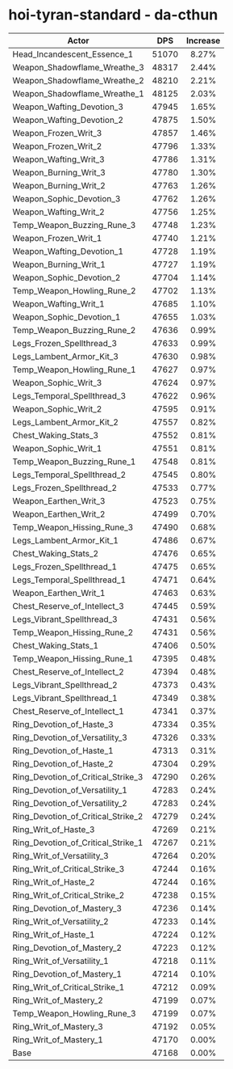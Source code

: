 # hoi-tyran-standard - da-cthun
| Actor | DPS | Increase |
|---|:---:|:---:|
|Head_Incandescent_Essence_1|51070|8.27%|
|Weapon_Shadowflame_Wreathe_3|48317|2.44%|
|Weapon_Shadowflame_Wreathe_2|48210|2.21%|
|Weapon_Shadowflame_Wreathe_1|48125|2.03%|
|Weapon_Wafting_Devotion_3|47945|1.65%|
|Weapon_Wafting_Devotion_2|47875|1.50%|
|Weapon_Frozen_Writ_3|47857|1.46%|
|Weapon_Frozen_Writ_2|47796|1.33%|
|Weapon_Wafting_Writ_3|47786|1.31%|
|Weapon_Burning_Writ_3|47780|1.30%|
|Weapon_Burning_Writ_2|47763|1.26%|
|Weapon_Sophic_Devotion_3|47762|1.26%|
|Weapon_Wafting_Writ_2|47756|1.25%|
|Temp_Weapon_Buzzing_Rune_3|47748|1.23%|
|Weapon_Frozen_Writ_1|47740|1.21%|
|Weapon_Wafting_Devotion_1|47728|1.19%|
|Weapon_Burning_Writ_1|47727|1.19%|
|Weapon_Sophic_Devotion_2|47704|1.14%|
|Temp_Weapon_Howling_Rune_2|47702|1.13%|
|Weapon_Wafting_Writ_1|47685|1.10%|
|Weapon_Sophic_Devotion_1|47655|1.03%|
|Temp_Weapon_Buzzing_Rune_2|47636|0.99%|
|Legs_Frozen_Spellthread_3|47633|0.99%|
|Legs_Lambent_Armor_Kit_3|47630|0.98%|
|Temp_Weapon_Howling_Rune_1|47627|0.97%|
|Weapon_Sophic_Writ_3|47624|0.97%|
|Legs_Temporal_Spellthread_3|47622|0.96%|
|Weapon_Sophic_Writ_2|47595|0.91%|
|Legs_Lambent_Armor_Kit_2|47557|0.82%|
|Chest_Waking_Stats_3|47552|0.81%|
|Weapon_Sophic_Writ_1|47551|0.81%|
|Temp_Weapon_Buzzing_Rune_1|47548|0.81%|
|Legs_Temporal_Spellthread_2|47545|0.80%|
|Legs_Frozen_Spellthread_2|47533|0.77%|
|Weapon_Earthen_Writ_3|47523|0.75%|
|Weapon_Earthen_Writ_2|47499|0.70%|
|Temp_Weapon_Hissing_Rune_3|47490|0.68%|
|Legs_Lambent_Armor_Kit_1|47486|0.67%|
|Chest_Waking_Stats_2|47476|0.65%|
|Legs_Frozen_Spellthread_1|47475|0.65%|
|Legs_Temporal_Spellthread_1|47471|0.64%|
|Weapon_Earthen_Writ_1|47463|0.63%|
|Chest_Reserve_of_Intellect_3|47445|0.59%|
|Legs_Vibrant_Spellthread_3|47431|0.56%|
|Temp_Weapon_Hissing_Rune_2|47431|0.56%|
|Chest_Waking_Stats_1|47406|0.50%|
|Temp_Weapon_Hissing_Rune_1|47395|0.48%|
|Chest_Reserve_of_Intellect_2|47394|0.48%|
|Legs_Vibrant_Spellthread_2|47373|0.43%|
|Legs_Vibrant_Spellthread_1|47349|0.38%|
|Chest_Reserve_of_Intellect_1|47341|0.37%|
|Ring_Devotion_of_Haste_3|47334|0.35%|
|Ring_Devotion_of_Versatility_3|47326|0.33%|
|Ring_Devotion_of_Haste_1|47313|0.31%|
|Ring_Devotion_of_Haste_2|47304|0.29%|
|Ring_Devotion_of_Critical_Strike_3|47290|0.26%|
|Ring_Devotion_of_Versatility_1|47283|0.24%|
|Ring_Devotion_of_Versatility_2|47283|0.24%|
|Ring_Devotion_of_Critical_Strike_2|47279|0.24%|
|Ring_Writ_of_Haste_3|47269|0.21%|
|Ring_Devotion_of_Critical_Strike_1|47267|0.21%|
|Ring_Writ_of_Versatility_3|47264|0.20%|
|Ring_Writ_of_Critical_Strike_3|47244|0.16%|
|Ring_Writ_of_Haste_2|47244|0.16%|
|Ring_Writ_of_Critical_Strike_2|47238|0.15%|
|Ring_Devotion_of_Mastery_3|47236|0.14%|
|Ring_Writ_of_Versatility_2|47233|0.14%|
|Ring_Writ_of_Haste_1|47224|0.12%|
|Ring_Devotion_of_Mastery_2|47223|0.12%|
|Ring_Writ_of_Versatility_1|47218|0.11%|
|Ring_Devotion_of_Mastery_1|47214|0.10%|
|Ring_Writ_of_Critical_Strike_1|47212|0.09%|
|Ring_Writ_of_Mastery_2|47199|0.07%|
|Temp_Weapon_Howling_Rune_3|47199|0.07%|
|Ring_Writ_of_Mastery_3|47192|0.05%|
|Ring_Writ_of_Mastery_1|47170|0.00%|
|Base|47168|0.00%|
